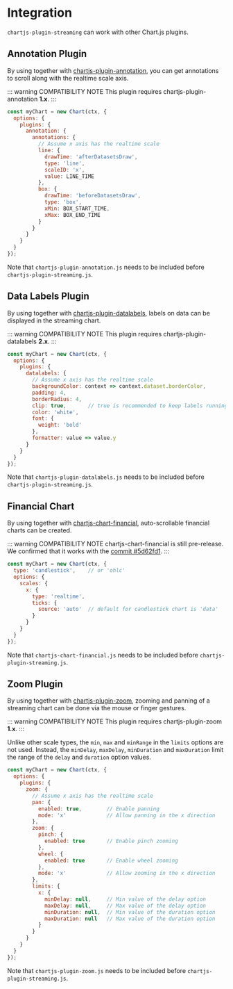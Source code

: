 # Integration

`chartjs-plugin-streaming` can work with other Chart.js plugins.

## Annotation Plugin

By using together with [chartjs-plugin-annotation](https://github.com/chartjs/chartjs-plugin-annotation), you can get annotations to scroll along with the realtime scale axis.

::: warning COMPATIBILITY NOTE
This plugin requires chartjs-plugin-annotation **1.x**.
:::

```js
const myChart = new Chart(ctx, {
  options: {
    plugins: {
      annotation: {
        annotations: {
          // Assume x axis has the realtime scale
          line: {
            drawTime: 'afterDatasetsDraw',
            type: 'line',
            scaleID: 'x',
            value: LINE_TIME
          },
          box: {
            drawTime: 'beforeDatasetsDraw',
            type: 'box',
            xMin: BOX_START_TIME,
            xMax: BOX_END_TIME
          }
        }
      }
    }
  }
});
```

Note that `chartjs-plugin-annotation.js` needs to be included before `chartjs-plugin-streaming.js`.

## Data Labels Plugin

By using together with [chartjs-plugin-datalabels](https://github.com/chartjs/chartjs-plugin-datalabels), labels on data can be displayed in the streaming chart.

::: warning COMPATIBILITY NOTE
This plugin requires chartjs-plugin-datalabels **2.x**.
:::

```js
const myChart = new Chart(ctx, {
  options: {
    plugins: {
      datalabels: {
        // Assume x axis has the realtime scale
        backgroundColor: context => context.dataset.borderColor,
        padding: 4,
        borderRadius: 4,
        clip: true,       // true is recommended to keep labels running off the chart area
        color: 'white',
        font: {
          weight: 'bold'
        },
        formatter: value => value.y
      }
    }
  }
});
```

Note that `chartjs-plugin-datalabels.js` needs to be included before `chartjs-plugin-streaming.js`.

## Financial Chart

By using together with [chartjs-chart-financial](https://github.com/chartjs/chartjs-chart-financial), auto-scrollable financial charts can be created.

::: warning COMPATIBILITY NOTE
chartjs-chart-financial is still pre-release. We confirmed that it works with the [commit #5d62fd1](https://github.com/chartjs/chartjs-chart-financial/blob/5d62fd1b5ca8b022fc5185a44824e087566174f4/docs/chartjs-chart-financial.js).
:::

```js
const myChart = new Chart(ctx, {
  type: 'candlestick',    // or 'ohlc'
  options: {
    scales: {
      x: {
        type: 'realtime',
        ticks: {
          source: 'auto'  // default for candlestick chart is 'data'
        }
      }
    }
  }
});
```

Note that `chartjs-chart-financial.js` needs to be included before `chartjs-plugin-streaming.js`.

## Zoom Plugin

By using together with [chartjs-plugin-zoom](https://github.com/chartjs/chartjs-plugin-zoom), zooming and panning of a streaming chart can be done via the mouse or finger gestures.

::: warning COMPATIBILITY NOTE
This plugin requires chartjs-plugin-zoom **1.x**.
:::

Unlike other scale types, the `min`, `max` and `minRange` in the `limits` options are not used. Instead, the `minDelay`, `maxDelay`, `minDuration` and `maxDuration` limit the range of the `delay` and `duration` option values.

```js
const myChart = new Chart(ctx, {
  options: {
    plugins: {
      zoom: {
        // Assume x axis has the realtime scale
        pan: {
          enabled: true,        // Enable panning
          mode: 'x'             // Allow panning in the x direction
        },
        zoom: {
          pinch: {
            enabled: true       // Enable pinch zooming
          },
          wheel: {
            enabled: true       // Enable wheel zooming
          },
          mode: 'x'             // Allow zooming in the x direction
        },
        limits: {
          x: {
            minDelay: null,     // Min value of the delay option
            maxDelay: null,     // Max value of the delay option
            minDuration: null,  // Min value of the duration option
            maxDuration: null   // Max value of the duration option
          }
        }
      }
    }
  }
});
```

Note that `chartjs-plugin-zoom.js` needs to be included before `chartjs-plugin-streaming.js`.
